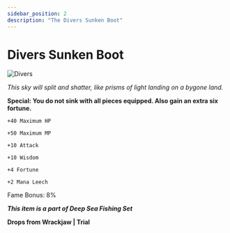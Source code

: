 ```yaml
---
sidebar_position: 2
description: "The Divers Sunken Boot"
---
```


# Divers Sunken Boot

![Divers](https://vwiki.valorserver.com/api/item/picture/divers%20sunken%20boot)

<i>This sky will split and shatter, like prisms of light landing on a bygone land.</i>

**Special: You do not sink with all pieces equipped. Also gain an extra six fortune.**    
    
    +40 Maximum HP 
    
    +50 Maximum MP
    
    +10 Attack
    
    +10 Wisdom
    
    +4 Fortune
    
    +2 Mana Leech
    
Fame Bonus: 8%

***This item is a part of Deep Sea Fishing Set***

**Drops from Wrackjaw | Trial**
